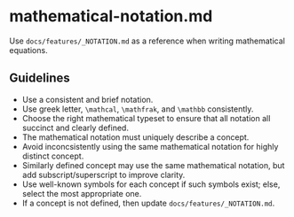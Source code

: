 # mathematical-notation.md

Use `docs/features/_NOTATION.md` as a reference when writing mathematical equations.

## Guidelines

- Use a consistent and brief notation.
- Use greek letter, `\mathcal`, `\mathfrak`, and `\mathbb` consistently.
- Choose the right mathematical typeset to ensure that all notation all succinct and clearly defined.
- The mathematical notation must uniquely describe a concept.
- Avoid inconcsistently using the same mathematical notation for highly distinct concept.
- Similarly defined concept may use the same mathematical notation, but add subscript/superscript to improve clarity.
- Use well-known symbols for each concept if such symbols exist; else, select the most appropriate one.
- If a concept is not defined, then update `docs/features/_NOTATION.md`.